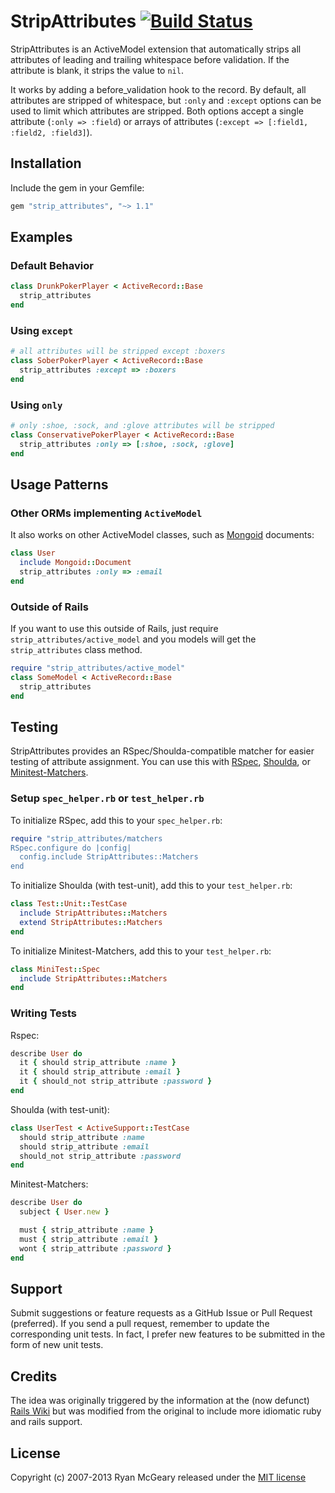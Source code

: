 # StripAttributes [![Build Status](https://secure.travis-ci.org/rmm5t/strip_attributes.png)](http://travis-ci.org/rmm5t/strip_attributes)

StripAttributes is an ActiveModel extension that automatically strips all
attributes of leading and trailing whitespace before validation. If the
attribute is blank, it strips the value to `nil`.

It works by adding a before_validation hook to the record.  By default, all
attributes are stripped of whitespace, but `:only` and `:except`
options can be used to limit which attributes are stripped.  Both options accept
a single attribute (`:only => :field`) or arrays of attributes (`:except =>
[:field1, :field2, :field3]`).

## Installation

Include the gem in your Gemfile:

```ruby
gem "strip_attributes", "~> 1.1"
```

## Examples

### Default Behavior

```ruby
class DrunkPokerPlayer < ActiveRecord::Base
  strip_attributes
end
```

### Using `except`

```ruby
# all attributes will be stripped except :boxers
class SoberPokerPlayer < ActiveRecord::Base
  strip_attributes :except => :boxers
end
```

### Using `only`

```ruby
# only :shoe, :sock, and :glove attributes will be stripped
class ConservativePokerPlayer < ActiveRecord::Base
  strip_attributes :only => [:shoe, :sock, :glove]
end
```

## Usage Patterns

### Other ORMs implementing `ActiveModel`

It also works on other ActiveModel classes, such as [Mongoid](http://mongoid.org/) documents:

```ruby
class User
  include Mongoid::Document
  strip_attributes :only => :email
end
```

### Outside of Rails

If you want to use this outside of Rails, just require
`strip_attributes/active_model` and you models will get the `strip_attributes`
class method.

```ruby
require "strip_attributes/active_model"
class SomeModel < ActiveRecord::Base
  strip_attributes
end
```

## Testing

StripAttributes provides an RSpec/Shoulda-compatible matcher for easier
testing of attribute assignment. You can use this with
[RSpec](http://rspec.info/), [Shoulda](https://github.com/thoughtbot/shoulda),
or [Minitest-Matchers](https://github.com/zenspider/minitest-matchers).

### Setup `spec_helper.rb` or `test_helper.rb`

To initialize RSpec, add this to your `spec_helper.rb`:

```ruby
require "strip_attributes/matchers
RSpec.configure do |config|
  config.include StripAttributes::Matchers
end
```

To initialize Shoulda (with test-unit), add this to your `test_helper.rb`:

```ruby
class Test::Unit::TestCase
  include StripAttributes::Matchers
  extend StripAttributes::Matchers
end
```

To initialize Minitest-Matchers, add this to your `test_helper.rb`:

```ruby
class MiniTest::Spec
  include StripAttributes::Matchers
end
```

### Writing Tests

Rspec:

```ruby
describe User do
  it { should strip_attribute :name }
  it { should strip_attribute :email }
  it { should_not strip_attribute :password }
end
```

Shoulda (with test-unit):

```ruby
class UserTest < ActiveSupport::TestCase
  should strip_attribute :name
  should strip_attribute :email
  should_not strip_attribute :password
end
```

Minitest-Matchers:

```ruby
describe User do
  subject { User.new }

  must { strip_attribute :name }
  must { strip_attribute :email }
  wont { strip_attribute :password }
end
```

## Support

Submit suggestions or feature requests as a GitHub Issue or Pull
Request (preferred). If you send a pull request, remember to update the
corresponding unit tests.  In fact, I prefer new features to be submitted in the
form of new unit tests.

## Credits

The idea was originally triggered by the information at the (now defunct) [Rails
Wiki](http://oldwiki.rubyonrails.org/rails/pages/HowToStripWhitespaceFromModelFields)
but was modified from the original to include more idiomatic ruby and rails
support.

## License

Copyright (c) 2007-2013 Ryan McGeary released under the [MIT
license](http://en.wikipedia.org/wiki/MIT_License)
